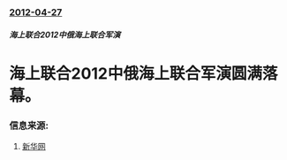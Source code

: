 ### [2012-04-27](/news/2012/04/27/index.md)

##### 海上联合2012中俄海上联合军演
#  海上联合2012中俄海上联合军演圆满落幕。




### 信息来源:

1. [新华网](https://web.archive.org/web/20120503051852/http://www.sd.xinhuanet.com/news/2012-04/28/content_25152243.htm)
